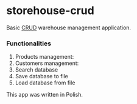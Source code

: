 # storehouse-crud

Basic [CRUD](https://pl.wikipedia.org/wiki/CRUD) warehouse management application. 

### Functionalities
1. Products management:
2. Customers management:
3. Search database
4. Save database to file
5. Load database from file

This app was written in Polish.
